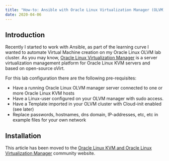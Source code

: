```yaml
---
title: "How-to: Ansible with Oracle Linux Virtualization Manager (OLVM)"
date: 2020-04-06
---
```

## Introduction

Recently I started to work with Ansible, as part of the learning curve I wanted to automate Virtual Machine creation on my Oracle Linux OLVM lab cluster. As you may know, [Oracle Linux Virtualization Manager](https://docs.oracle.com/en/virtualization/index.html) is a server virtualization management platform for Oracle Linux KVM servers and based on open-source oVirt.

For this lab configuration there are the following pre-requisites:
- Have a running Oracle Linux OLVM manager server connected to one or more Oracle Linux KVM hosts
- Have a Linux-user configured on your OLVM manager with sudo access.
- Have a Template imported  in your OLVM cluster with Cloud-init enabled (see later)
- Replace passwords, hostnames, dns domain, IP-addresses, etc, etc in example files for your own network

## Installation

This article has been moved to the [Oracle Linux KVM and Oracle Linux Virtualization Manager](https://community.oracle.com/docs/DOC-1037000) community website.

